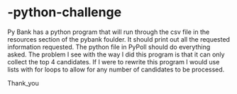 # -python-challenge
Py Bank has a python program that will run through the csv file in the resources section of the pybank foulder. 
It should print out all the requested information requested. 
The python file in PyPoll should do everything asked. The problem I see with the way I did this program is that it can only collect the top 4 candidates. If I were to rewrite this program I would use lists with for loops to allow for any number of candidates to be processed. 

Thank_you